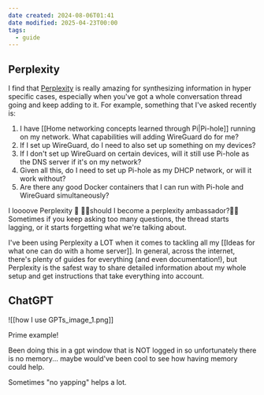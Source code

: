 ```yaml
---
date created: 2024-08-06T01:41
date modified: 2025-04-23T00:00
tags:
  - guide
---
```

## Perplexity

I find that [Perplexity](https://www.perplexity.ai/) is really amazing for synthesizing information in hyper specific cases, especially when you've got a whole conversation thread going and keep adding to it. For example, something that I've asked recently is:

1. I have [[Home networking concepts learned through Pi|Pi-hole]] running on my network. What capabilities will adding WireGuard do for me?
2. If I set up WireGuard, do I need to also set up something on my devices?
3. If I don't set up WireGuard on certain devices, will it still use Pi-hole as the DNS server if it's on my network?
4. Given all this, do I need to set up Pi-hole as my DHCP network, or will it work without?
5. Are there any good Docker containers that I can run with Pi-hole and WireGuard simultaneously? 

I loooove Perplexity 🖤 🤫🤫should I become a perplexity ambassador?🤫🤫 Sometimes if you keep asking too many questions, the thread starts lagging, or it starts forgetting what we're talking about. 

I've been using Perplexity a LOT when it comes to tackling all my [[Ideas for what one can do with a home server]]. In general, across the internet, there's plenty of guides for everything (and even documentation!), but Perplexity is the safest way to share detailed information about my whole setup and get instructions that take everything into account. 

## ChatGPT

![[how I use GPTs_image_1.png]]

Prime example!

Been doing this in a gpt window that is NOT logged in so unfortunately there is no memory... maybe would've been cool to see how having memory could help. 

Sometimes "no yapping" helps a lot. 